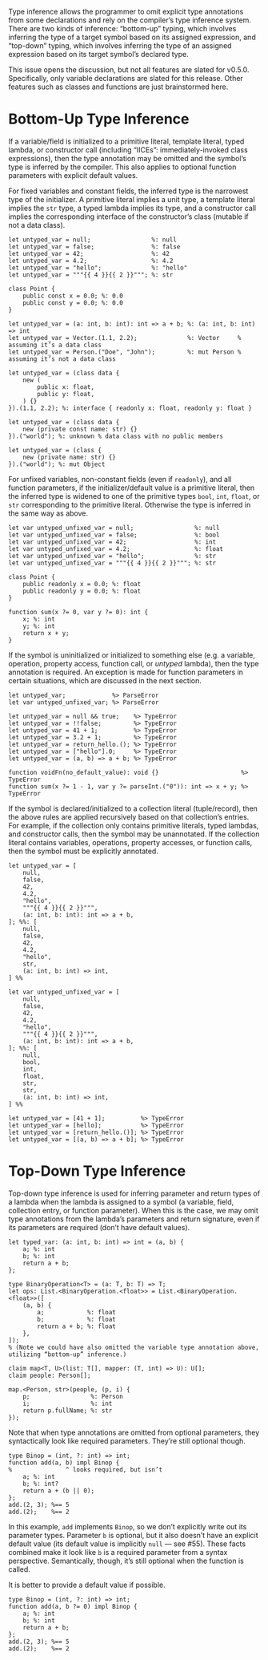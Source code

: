 Type inference allows the programmer to omit explicit type annotations from some declarations and rely on the compiler’s type inference system. There are two kinds of inference: “bottom-up” typing, which involves inferring the type of a target symbol based on its assigned expression, and “top-down” typing, which involves inferring the type of an assigned expression based on its target symbol’s declared type.

This issue opens the discussion, but not all features are slated for v0.5.0. Specifically, only variable declarations are slated for this release. Other features such as classes and functions are just brainstormed here.

# Bottom-Up Type Inference
If a variable/field is initialized to a primitive literal, template literal, typed lambda, or constructor call (including “IICEs”: immediately-invoked class expressions), then the type annotation may be omitted and the symbol’s type is inferred by the compiler. This also applies to optional function parameters with explicit default values.

For fixed variables and constant fields, the inferred type is the narrowest type of the initializer. A primitive literal implies a unit type, a template literal implies the `str` type, a typed lambda implies its type, and a constructor call implies the corresponding interface of the constructor’s class (mutable if not a data class).
```cp
let untyped_var = null;                 %: null
let untyped_var = false;                %: false
let untyped_var = 42;                   %: 42
let untyped_var = 4.2;                  %: 4.2
let untyped_var = "hello";              %: "hello"
let untyped_var = """{{ 4 }}{{ 2 }}"""; %: str

class Point {
	public const x = 0.0; %: 0.0
	public const y = 0.0; %: 0.0
}

let untyped_var = (a: int, b: int): int => a + b; %: (a: int, b: int) => int
let untyped_var = Vector.(1.1, 2.2);              %: Vector     % assuming it’s a data class
let untyped_var = Person.("Doe", "John");         %: mut Person % assuming it’s not a data class

let untyped_var = (class data {
	new (
		public x: float,
		public y: float,
	) {}
}).(1.1, 2.2); %: interface { readonly x: float, readonly y: float }

let untyped_var = (class data {
	new (private const name: str) {}
}).("world"); %: unknown % data class with no public members

let untyped_var = (class {
	new (private name: str) {}
}).("world"); %: mut Object
```

For unfixed variables, non-constant fields (even if `readonly`), and all function parameters, if the initializer/default value is a primitive literal, then the inferred type is widened to one of the primitive types `bool`, `int`, `float`, or `str` corresponding to the primitive literal. Otherwise the type is inferred in the same way as above.
```cp
let var untyped_unfixed_var = null;                 %: null
let var untyped_unfixed_var = false;                %: bool
let var untyped_unfixed_var = 42;                   %: int
let var untyped_unfixed_var = 4.2;                  %: float
let var untyped_unfixed_var = "hello";              %: str
let var untyped_unfixed_var = """{{ 4 }}{{ 2 }}"""; %: str

class Point {
	public readonly x = 0.0; %: float
	public readonly y = 0.0; %: float
}

function sum(x ?= 0, var y ?= 0): int {
	x; %: int
	y; %: int
	return x + y;
}
```

If the symbol is uninitialized or initialized to something else (e.g. a variable, operation, property access, function call, or *untyped* lambda), then the type annotation is required. An exception is made for function parameters in certain situations, which are discussed in the next section.
```cp
let untyped_var;             %> ParseError
let var untyped_unfixed_var; %> ParseError

let untyped_var = null && true;    %> TypeError
let untyped_var = !!false;         %> TypeError
let untyped_var = 41 + 1;          %> TypeError
let untyped_var = 3.2 + 1;         %> TypeError
let untyped_var = return_hello.(); %> TypeError
let untyped_var = ["hello"].0;     %> TypeError
let untyped_var = (a, b) => a + b; %> TypeError

function voidFn(no_default_value): void {}                       %> TypeError
function sum(x ?= 1 - 1, var y ?= parseInt.("0")): int => x + y; %> TypeError
```

If the symbol is declared/initialized to a collection literal (tuple/record), then the above rules are applied recursively based on that collection’s entries. For example, if the collection only contains primitive literals, typed lambdas, and constructor calls, then the symbol may be unannotated. If the collection literal contains variables, operations, property accesses, or function calls, then the symbol must be explicitly annotated.
```cp
let untyped_var = [
	null,
	false,
	42,
	4.2,
	"hello",
	"""{{ 4 }}{{ 2 }}""",
	(a: int, b: int): int => a + b,
]; %%: [
	null,
	false,
	42,
	4.2,
	"hello",
	str,
	(a: int, b: int) => int,
] %%

let var untyped_unfixed_var = [
	null,
	false,
	42,
	4.2,
	"hello",
	"""{{ 4 }}{{ 2 }}""",
	(a: int, b: int): int => a + b,
]; %%: [
	null,
	bool,
	int,
	float,
	str,
	str,
	(a: int, b: int) => int,
] %%

let untyped_var = [41 + 1];          %> TypeError
let untyped_var = [hello];           %> TypeError
let untyped_var = [return_hello.()]; %> TypeError
let untyped_var = [(a, b) => a + b]; %> TypeError
```

# Top-Down Type Inference
Top-down type inference is used for inferring parameter and return types of a lambda when the lambda is assigned to a symbol (a variable, field, collection entry, or function parameter). When this is the case, we may omit type annotations from the lambda’s parameters and return signature, even if its parameters are required (don’t have default values).
```cp
let typed_var: (a: int, b: int) => int = (a, b) {
	a; %: int
	b; %: int
	return a + b;
};

type BinaryOperation<T> = (a: T, b: T) => T;
let ops: List.<BinaryOperation.<float>> = List.<BinaryOperation.<float>>([
	(a, b) {
		a;            %: float
		b;            %: float
		return a + b; %: float
	},
]);
% (Note we could have also omitted the variable type annotation above, utilizing “bottom-up” inference.)

claim map<T, U>(list: T[], mapper: (T, int) => U): U[];
claim people: Person[];

map.<Person, str>(people, (p, i) {
	p;                 %: Person
	i;                 %: int
	return p.fullName; %: str
});
```

Note that when type annotations are omitted from optional parameters, they syntactically look like required parameters. They’re still optional though.
```cp
type Binop = (int, ?: int) => int;
function add(a, b) impl Binop {
%               ^ looks required, but isn’t
	a; %: int
	b; %: int?
	return a + (b || 0);
};
add.(2, 3); %== 5
add.(2);    %== 2
```
In this example, `add` implements `Binop`, so we don’t explicitly write out its parameter types. Parameter `b` is optional, but it also doesn’t have an explicit default value (its default value is implicitly `null` — see #55). These facts combined make it look like `b` is a required parameter from a syntax perspective. Semantically, though, it’s still optional when the function is called.

It is better to provide a default value if possible.
```cp
type Binop = (int, ?: int) => int;
function add(a, b ?= 0) impl Binop {
	a; %: int
	b; %: int
	return a + b;
};
add.(2, 3); %== 5
add.(2);    %== 2
```
